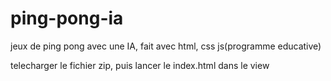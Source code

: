 # ping-pong-ia
jeux de ping pong avec une IA, fait avec html, css js(programme educative)

telecharger le fichier zip, puis lancer le index.html dans le view
